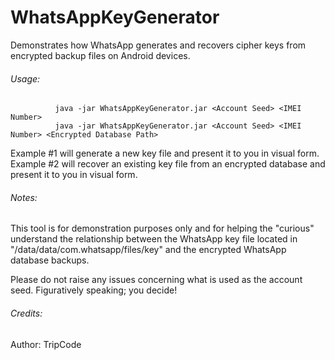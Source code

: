 # WhatsAppKeyGenerator
Demonstrates how WhatsApp generates and recovers cipher keys from encrypted backup files on Android devices.  


###### Usage:

              java -jar WhatsAppKeyGenerator.jar <Account Seed> <IMEI Number>  
              java -jar WhatsAppKeyGenerator.jar <Account Seed> <IMEI Number> <Encrypted Database Path>  
  
  Example #1 will generate a new key file and present it to you in visual form.  
  Example #2 will recover an existing key file from an encrypted database and present it to you in visual form.  
    
    
  
###### Notes:
  
  This tool is for demonstration purposes only and for helping the "curious" understand the relationship between the WhatsApp key file located in "/data/data/com.whatsapp/files/key" and the encrypted WhatsApp database backups.  
    
  Please do not raise any issues concerning what is used as the account seed. Figuratively speaking; you decide!
  
  

###### Credits:
 Author: TripCode
